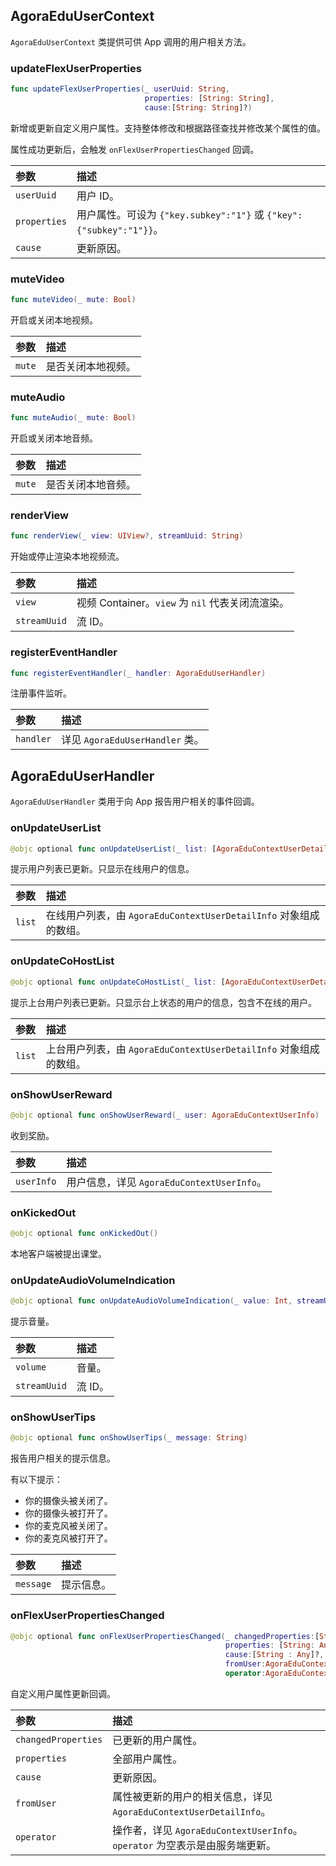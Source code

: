## AgoraEduUserContext

`AgoraEduUserContext` 类提供可供 App 调用的用户相关方法。

### updateFlexUserProperties

```swift
func updateFlexUserProperties(_ userUuid: String,
                              properties: [String: String],
                              cause:[String: String]?)
```

新增或更新自定义用户属性。支持整体修改和根据路径查找并修改某个属性的值。

属性成功更新后，会触发 `onFlexUserPropertiesChanged` 回调。

| 参数         | 描述                                                         |
| :----------- | :----------------------------------------------------------- |
| `userUuid`   | 用户 ID。                                                    |
| `properties` | 用户属性。可设为 `{"key.subkey":"1"}`  或 `{"key":{"subkey":"1"}}`。 |
| `cause`      | 更新原因。                                                   |

### muteVideo

```swift
func muteVideo(_ mute: Bool)
```

开启或关闭本地视频。

| 参数   | 描述               |
| :----- | :----------------- |
| `mute` | 是否关闭本地视频。 |

### muteAudio

```swift
func muteAudio(_ mute: Bool)
```

开启或关闭本地音频。

| 参数   | 描述               |
| :----- | :----------------- |
| `mute` | 是否关闭本地音频。 |

### renderView

```swift
func renderView(_ view: UIView?, streamUuid: String)
```

开始或停止渲染本地视频流。

| 参数         | 描述                                             |
| :----------- | :----------------------------------------------- |
| `view`       | 视频 Container。`view` 为 `nil` 代表关闭流渲染。 |
| `streamUuid` | 流 ID。                                          |

### registerEventHandler

```swift
func registerEventHandler(_ handler: AgoraEduUserHandler)
```

注册事件监听。

| 参数      | 描述                            |
| :-------- | :------------------------------ |
| `handler` | 详见 `AgoraEduUserHandler` 类。 |

## AgoraEduUserHandler

`AgoraEduUserHandler` 类用于向 App 报告用户相关的事件回调。

### onUpdateUserList

```swift
@objc optional func onUpdateUserList(_ list: [AgoraEduContextUserDetailInfo])
```

提示用户列表已更新。只显示在线用户的信息。

| 参数   | 描述                                                         |
| :----- | :----------------------------------------------------------- |
| `list` | 在线用户列表，由 `AgoraEduContextUserDetailInfo` 对象组成的数组。 |

### onUpdateCoHostList

```swift
@objc optional func onUpdateCoHostList(_ list: [AgoraEduContextUserDetailInfo])
```

提示上台用户列表已更新。只显示台上状态的用户的信息，包含不在线的用户。

| 参数   | 描述                                                         |
| :----- | :----------------------------------------------------------- |
| `list` | 上台用户列表，由 `AgoraEduContextUserDetailInfo` 对象组成的数组。 |

### onShowUserReward

```swift
@objc optional func onShowUserReward(_ user: AgoraEduContextUserInfo)
```

收到奖励。

| 参数       | 描述                                       |
| :--------- | :----------------------------------------- |
| `userInfo` | 用户信息，详见 `AgoraEduContextUserInfo`。 |

### onKickedOut

```swift
@objc optional func onKickedOut()
```

本地客户端被提出课堂。

### onUpdateAudioVolumeIndication

```swift
@objc optional func onUpdateAudioVolumeIndication(_ value: Int, streamUuid: String)
```

提示音量。

| 参数         | 描述    |
| :----------- | :------ |
| `volume`     | 音量。  |
| `streamUuid` | 流 ID。 |

### onShowUserTips

```swift
@objc optional func onShowUserTips(_ message: String)
```

报告用户相关的提示信息。

有以下提示：

- 你的摄像头被关闭了。
- 你的摄像头被打开了。
- 你的麦克风被关闭了。
- 你的麦克风被打开了。

| 参数      | 描述       |
| :-------- | :--------- |
| `message` | 提示信息。 |

### onFlexUserPropertiesChanged

```swift
@objc optional func onFlexUserPropertiesChanged(_ changedProperties:[String : Any],
                                                properties: [String: Any],
                                                cause:[String : Any]?,
                                                fromUser:AgoraEduContextUserDetailInfo,
                                                operator:AgoraEduContextUserInfo?)
```

自定义用户属性更新回调。

| 参数                | 描述                                                         |
| :------------------ | :----------------------------------------------------------- |
| `changedProperties` | 已更新的用户属性。                                           |
| `properties`        | 全部用户属性。                                               |
| `cause`             | 更新原因。                                                   |
| `fromUser`          | 属性被更新的用户的相关信息，详见 `AgoraEduContextUserDetailInfo`。 |
| `operator`          | 操作者，详见 `AgoraEduContextUserInfo`。`operator` 为空表示是由服务端更新。 |
